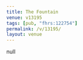 ```yaml
---
title: The Fountain
venue: v13195
tags: [pub, "fhrs:122754"]
permalink: /v/13195/
layout: venue
---
```

null